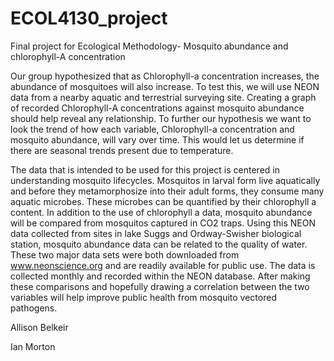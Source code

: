 # ECOL4130_project
Final project for Ecological Methodology- Mosquito abundance and chlorophyll-A concentration

Our group hypothesized that as Chlorophyll-a concentration increases, the abundance of mosquitoes will also increase. To test this, we will use NEON data from a nearby aquatic and terrestrial surveying site. Creating a graph of recorded Chlorophyll-A concentrations against mosquito abundance should help reveal any relationship. To further our hypothesis we want to look the trend of how each variable, Chlorophyll-a concentration and mosquito abundance, will vary over time. This would let us determine if there are seasonal trends present due to temperature. 

The data that is intended to be used for this project is centered in understanding mosquito lifecycles. Mosquitos in larval form live aquatically and before they metamorphosize into their adult forms, they consume many aquatic microbes. These microbes can be quantified by their chlorophyll a content. In addition to the use of chlorophyll a data,  mosquito abundance will be compared from mosquitos captured in CO2 traps. Using this NEON data collected from sites in lake Suggs and Ordway-Swisher biological station, mosquito abundance data can be related to the quality of water. These two major data sets were both downloaded from www.neonscience.org and are readily available for public use. The data is collected monthly and recorded within the NEON database. After making these comparisons and hopefully drawing a correlation between the two variables will help improve public health from mosquito vectored pathogens. 

Allison Belkeir

Ian Morton 
